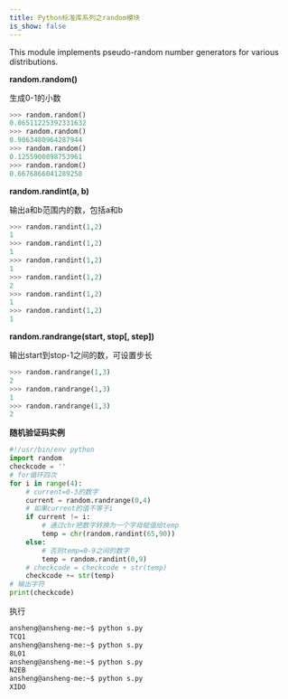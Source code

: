 ```yaml
---
title: Python标准库系列之random模块
is_show: false
---
```


This module implements pseudo-random number generators for various distributions.

**random.random()**

生成0-1的小数

```python
>>> random.random()
0.06511225392331632
>>> random.random()
0.9063480964287944
>>> random.random()
0.1255900898753961
>>> random.random()
0.6676866041289258
```

**random.randint(a, b)**

输出a和b范围内的数，包括a和b

```python
>>> random.randint(1,2)
1
>>> random.randint(1,2)
1
>>> random.randint(1,2)
1
>>> random.randint(1,2)
2
>>> random.randint(1,2)
1
>>> random.randint(1,2)
1
```

**random.randrange(start, stop[, step])**

输出start到stop-1之间的数，可设置步长

```python
>>> random.randrange(1,3)
2
>>> random.randrange(1,3)
1
>>> random.randrange(1,3)
2
```

**随机验证码实例**

```python
#!/usr/bin/env python
import random
checkcode = ''
# for循环四次
for i in range(4):
    # current=0-3的数字
    current = random.randrange(0,4)
    # 如果current的值不等于i
    if current != i:
    	# 通过chr把数字转换为一个字母赋值给temp
        temp = chr(random.randint(65,90))
    else:
    	# 否则temp=0-9之间的数字
        temp = random.randint(0,9)
    # checkcode = checkcode + str(temp)
    checkcode += str(temp)
# 输出字符
print(checkcode)
```

执行

```bash
ansheng@ansheng-me:~$ python s.py
TCQ1
ansheng@ansheng-me:~$ python s.py
8L01
ansheng@ansheng-me:~$ python s.py
N2EB
ansheng@ansheng-me:~$ python s.py
XIDO
```